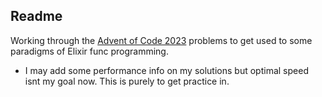 ## Readme
Working through the [Advent of Code 2023](https://adventofcode.com/) problems to get used to some paradigms of Elixir func programming. 
- I may add some performance info on my solutions but optimal speed isnt my goal now. This is purely to get practice in. 